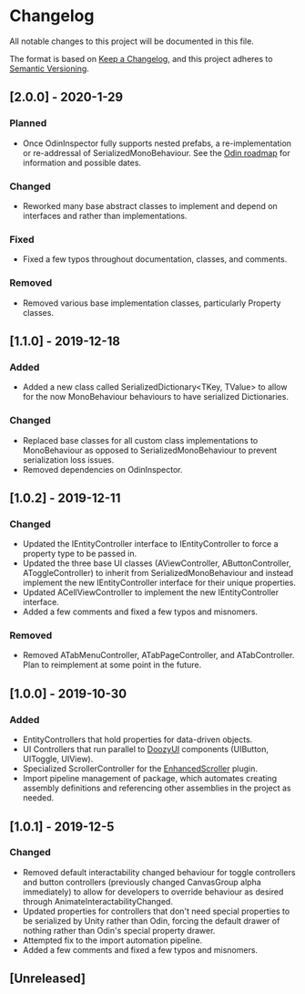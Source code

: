# Changelog

All notable changes to this project will be documented in this file.

The format is based on [Keep a Changelog](https://keepachangelog.com/en/1.0.0/),
and this project adheres to [Semantic Versioning](https://semver.org/spec/v2.0.0.html).

## [2.0.0] - 2020-1-29

### Planned

- Once OdinInspector fully supports nested prefabs, a re-implementation or re-addressal of SerializedMonoBehaviour. See the [Odin roadmap]("https://odininspector.com/roadmap") for information and possible dates.

### Changed

- Reworked many base abstract classes to implement and depend on interfaces and rather than implementations.

### Fixed

- Fixed a few typos throughout documentation, classes, and comments.

### Removed

- Removed various base implementation classes, particularly Property classes.

## [1.1.0] - 2019-12-18

### Added

- Added a new class called SerializedDictionary<TKey, TValue> to allow for the now MonoBehaviour behaviours to have serialized Dictionaries.

### Changed

- Replaced base classes for all custom class implementations to MonoBehaviour as opposed to SerializedMonoBehaviour to prevent serialization loss issues.
- Removed dependencies on OdinInspector.

## [1.0.2] - 2019-12-11

### Changed

- Updated the IEntityController interface to IEntityController<T> to force a property type to be passed in.
- Updated the three base UI classes (AViewController, AButtonController, AToggleController) to inherit from SerializedMonoBehaviour and instead implement the new IEntityController<T> interface for their unique properties.
- Updated ACellViewController to implement the new IEntityController<T> interface.
- Added a few comments and fixed a few typos and misnomers.

### Removed

- Removed ATabMenuController, ATabPageController, and ATabController. Plan to reimplement at some point in the future.

## [1.0.0] - 2019-10-30

### Added

- EntityControllers that hold properties for data-driven objects.
- UI Controllers that run parallel to [DoozyUI](https://www.doozyui.com) components (UIButton, UIToggle, UIView).
- Specialized ScrollerController for the [EnhancedScroller](https://assetstore.unity.com/packages/tools/gui/enhancedscroller-36378) plugin.
- Import pipeline management of package, which automates creating assembly definitions and referencing other assemblies in the project as needed.

## [1.0.1] - 2019-12-5

### Changed

- Removed default interactability changed behaviour for toggle controllers and button controllers (previously changed CanvasGroup alpha immediately) to allow for developers to override behaviour as desired through AnimateInteractabilityChanged.
- Updated properties for controllers that don't need special properties to be serialized by Unity rather than Odin, forcing the default drawer of nothing rather than Odin's special property drawer.
- Attempted fix to the import automation pipeline.
- Added a few comments and fixed a few typos and misnomers.

## [Unreleased]